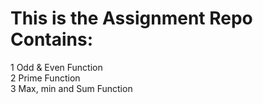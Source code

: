 # This is the Assignment Repo Contains:
1 Odd & Even Function
<br>
2 Prime Function
<br>
3 Max, min and Sum Function